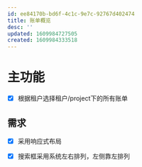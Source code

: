 ```yaml
---
id: ee84170b-bd6f-4c1c-9e7c-92767d402474
title: 账单概览
desc: ''
updated: 1609984727505
created: 1609984333518
---
```


# 主功能

- [x] 根据租户选择租户/project下的所有账单

## 需求

- [x] 采用响应式布局

- [x] 搜索框采用系统左右排列，左侧靠左排列